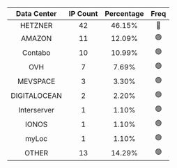 | Data Center | IP Count | Percentage | Freq |
|:------------:|:--------:|:-----------:|:-----:|
| HETZNER | 42 | 46.15% | 🔴 |
| AMAZON | 11 | 12.09% | 🟢 |
| Contabo | 10 | 10.99% | 🟢 |
| OVH | 7 | 7.69% | 🟢 |
| MEVSPACE | 3 | 3.30% | 🟢 |
| DIGITALOCEAN | 2 | 2.20% | 🟢 |
| Interserver | 1 | 1.10% | 🟢 |
| IONOS | 1 | 1.10% | 🟢 |
| myLoc | 1 | 1.10% | 🟢 |
| OTHER | 13 | 14.29% | 🟢 |